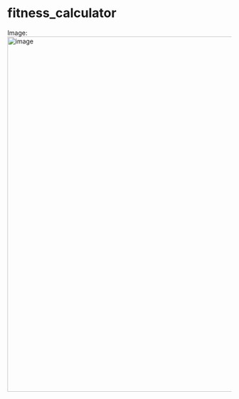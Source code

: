 # fitness_calculator

Image:
<img width="799" alt="image" src="https://user-images.githubusercontent.com/71517975/192979112-c85aa4da-24b9-42f4-a837-3e99edd36496.png">
